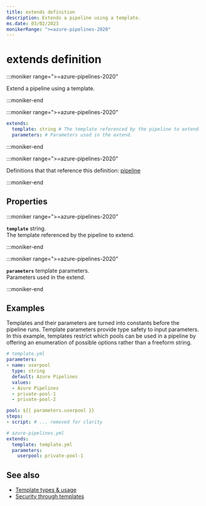 ```yaml
---
title: extends definition
description: Extends a pipeline using a template.
ms.date: 03/02/2023
monikerRange: ">=azure-pipelines-2020"
---
```


# extends definition

<!-- :::description::: -->
:::moniker range=">=azure-pipelines-2020"

<!-- :::editable-content name="description"::: -->
Extend a pipeline using a template.
<!-- :::editable-content-end::: -->

:::moniker-end
<!-- :::description-end::: -->

<!-- :::syntax::: -->
:::moniker range=">=azure-pipelines-2020"

```yaml
extends:
  template: string # The template referenced by the pipeline to extend.
  parameters: # Parameters used in the extend.
```

:::moniker-end
<!-- :::syntax-end::: -->

<!-- :::parents::: -->
:::moniker range=">=azure-pipelines-2020"

Definitions that that reference this definition: [pipeline](pipeline.md)

:::moniker-end
<!-- :::parents-end::: -->

## Properties

<!-- :::properties::: -->
<!-- :::item name="template"::: -->
:::moniker range=">=azure-pipelines-2020"

**`template`** string.<br><!-- :::editable-content name="propDescription"::: -->
The template referenced by the pipeline to extend.
<!-- :::editable-content-end::: -->

:::moniker-end
<!-- :::item-end::: -->
<!-- :::item name="parameters"::: -->
:::moniker range=">=azure-pipelines-2020"

**`parameters`** template parameters.<br><!-- :::editable-content name="propDescription"::: -->
Parameters used in the extend.
<!-- :::editable-content-end::: -->

:::moniker-end
<!-- :::item-end::: -->
<!-- :::properties-end::: -->

<!-- :::remarks::: -->
<!-- :::editable-content name="remarks"::: -->
<!-- :::editable-content-end::: -->
<!-- :::remarks-end::: -->

<!-- :::examples::: -->
<!-- :::editable-content name="examples"::: -->
## Examples

Templates and their parameters are turned into constants before the pipeline runs.
Template parameters provide type safety to input parameters.
In this example, templates restrict which pools can be used in a pipeline by offering an enumeration of possible options rather than a freeform string.

```yaml
# template.yml
parameters:
- name: userpool
  type: string
  default: Azure Pipelines
  values:
  - Azure Pipelines
  - private-pool-1
  - private-pool-2

pool: ${{ parameters.userpool }}
steps:
- script: # ... removed for clarity
```

```yaml
# azure-pipelines.yml
extends:
  template: template.yml
  parameters:
    userpool: private-pool-1
```
<!-- :::editable-content-end::: -->
<!-- :::examples-end::: -->

<!-- :::see-also::: -->
<!-- :::editable-content name="seeAlso"::: -->
## See also

- [Template types & usage](/azure/devops/pipelines/process/templates)
- [Security through templates](/azure/devops/pipelines/security/templates)
<!-- :::editable-content-end::: -->
<!-- :::see-also-end::: -->